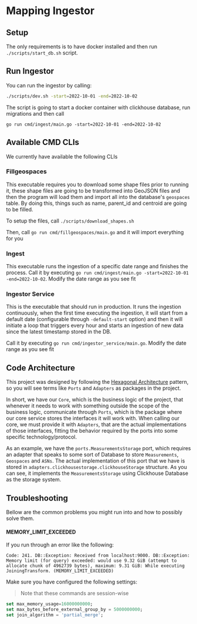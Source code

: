 # Mapping Ingestor

## Setup

The only requirements is to have docker installed and then run `./scripts/start_db.sh` script.

## Run Ingestor

You can run the ingestor by calling: 

```sh
./scripts/dev.sh -start=2022-10-01 -end=2022-10-02
```

The script is going to start a docker container with clickhouse database, run migrations and then call

`go run cmd/ingest/main.go -start=2022-10-01 -end=2022-10-02`

## Available CMD CLIs

We currently have available the following CLIs

### Fillgeospaces

This executable requires you to download some shape files prior to running it, these shape files are going to be transformed into GeoJSON files and then the program will load them and import all into the database's `geospaces` table. By doing this, things such as name, parent_id and centroid are going to be filled.

To setup the files, call `./scripts/download_shapes.sh`

Then, call `go run cmd/fillgeospaces/main.go` and it will import everything for you


### Ingest

This executable runs the ingestion of a specific date range and finishes the process.
Call it by executing `go run cmd/ingest/main.go -start=2022-10-01 -end=2022-10-02`. Modify the date range as you see fit


### Ingestor Service

This is the executable that should run in production. It runs the ingestion continuously, when the first time executing the ingestion, it will start from a default date (configurable through `-default-start` option) and then it will initiate a loop that triggers every hour and starts an ingestion of new data since the latest timestamp stored in the DB.

Call it by executing `go run cmd/ingestor_service/main.go`. Modify the date range as you see fit


## Code Architecture

This project was designed by following the [Hexagonal Architecture](https://en.wikipedia.org/wiki/Hexagonal_architecture_(software)) pattern, so you will see terms like `Ports` and `Adapters` as packages in the project.

In short, we have our `Core`, which is the business logic of the project, that whenever it needs to work with something outside the scope of the business logic, communicate through `Ports`, which is the package where our core service stores the interfaces it will work with. When calling our core, we must provide it with `Adapters`, that are the actual implementations of those interfaces, fitting the behavior required by the ports into some specific technology/protocol.

As an example, we have the `ports.MeasurementsStorage` port, which requires an adapter that speaks to some sort of Database to store `Measurements`, `Geospaces` and `ASNs`. The actual implementation of this port that we have is stored in `adapters.clickhousestorage.clickhouseStorage` structure. As you can see, it implements the `MeasurementsStorage` using Clickhouse Database as the storage system.

## Troubleshooting

Bellow are the common problems you might run into and how to possibly solve them.


#### **MEMORY_LIMIT_EXCEEDED**

If you run through an error like the following:

```
Code: 241. DB::Exception: Received from localhost:9000. DB::Exception: Memory limit (for query) exceeded: would use 9.32 GiB (attempt to allocate chunk of 4962739 bytes), maximum: 9.31 GiB: While executing JoiningTransform. (MEMORY_LIMIT_EXCEEDED)
```

Make sure you have configured the following settings:

> Note that these commands are session-wise

```sql
set max_memory_usage=16000000000;
set max_bytes_before_external_group_by = 5000000000;
set join_algorithm = 'partial_merge';
```

